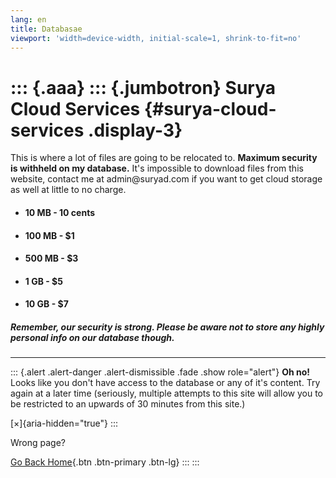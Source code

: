 ```yaml
---
lang: en
title: Databasae
viewport: 'width=device-width, initial-scale=1, shrink-to-fit=no'
---
```


::: {.aaa}
::: {.jumbotron}
Surya Cloud Services {#surya-cloud-services .display-3}
====================

This is where a lot of files are going to be relocated to. **Maximum
security is withheld on my database.** It\'s impossible to download
files from this website, contact me at admin\@suryad.com if you want to
get cloud storage as well at little to no charge.

-   #### 10 MB - 10 cents

-   #### 100 MB - \$1

-   #### 500 MB - \$3

-   #### 1 GB - \$5

-   #### 10 GB - \$7

##### Remember, our security is strong. Please be aware not to store any highly personal info on our database though.

------------------------------------------------------------------------

::: {.alert .alert-danger .alert-dismissible .fade .show role="alert"}
**Oh no!** Looks like you don\'t have access to the database or any of
it\'s content. Try again at a later time (seriously, multiple attempts
to this site will allow you to be restricted to an upwards of 30 minutes
from this site.)

[×]{aria-hidden="true"}
:::

Wrong page?

[Go Back Home](https://suryad.com){.btn .btn-primary .btn-lg}
:::
:::
